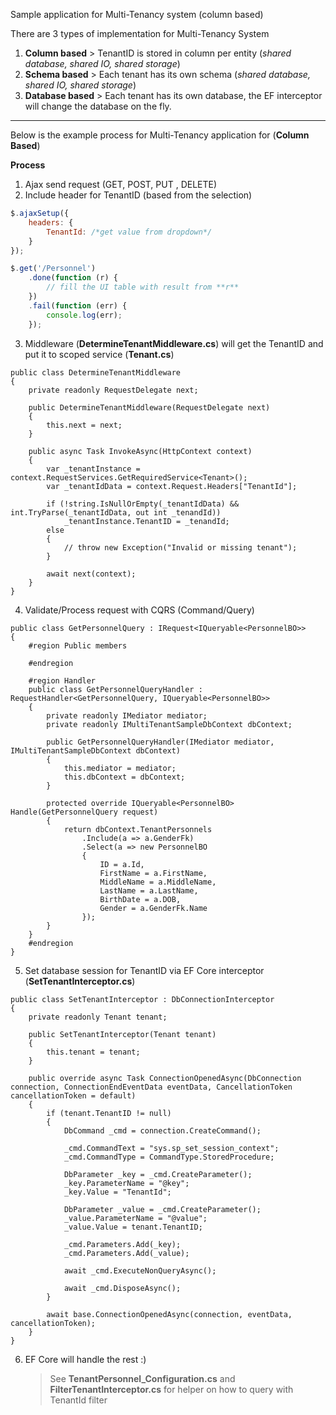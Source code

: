 Sample application for Multi-Tenancy system (column based)

There are 3 types of implementation for Multi-Tenancy System
1. **Column based** > TenantID is stored in column per entity (*shared database, shared IO, shared storage*)
2. **Schema based** > Each tenant has its own schema (*shared database, shared IO, shared storage*)
3. **Database based** > Each tenant has its own database, the EF interceptor will change the database on the fly.
___

Below is the example process for Multi-Tenancy application for (**Column Based**)

**Process**

1. Ajax send request (GET, POST, PUT , DELETE) 
2. Include header for TenantID (based from the selection)
``` Javascript
$.ajaxSetup({
    headers: {
        TenantId: /*get value from dropdown*/
    }
});

$.get('/Personnel')
    .done(function (r) {
        // fill the UI table with result from **r**
    })
    .fail(function (err) {
        console.log(err);
    });
```

3. Middleware (**DetermineTenantMiddleware.cs**) will get the TenantID and put it to scoped service (**Tenant.cs**)
``` CSharp
public class DetermineTenantMiddleware
{
    private readonly RequestDelegate next;

    public DetermineTenantMiddleware(RequestDelegate next)
    {
        this.next = next;
    }

    public async Task InvokeAsync(HttpContext context)
    {
        var _tenantInstance = context.RequestServices.GetRequiredService<Tenant>();
        var _tenantIdData = context.Request.Headers["TenantId"];

        if (!string.IsNullOrEmpty(_tenantIdData) && int.TryParse(_tenantIdData, out int _tenandId))
            _tenantInstance.TenantID = _tenandId;
        else
        {
            // throw new Exception("Invalid or missing tenant");
        }

        await next(context);
    }
}
```
4. Validate/Process request with CQRS (Command/Query)
``` CSharp
public class GetPersonnelQuery : IRequest<IQueryable<PersonnelBO>>
{
    #region Public members

    #endregion

    #region Handler
    public class GetPersonnelQueryHandler : RequestHandler<GetPersonnelQuery, IQueryable<PersonnelBO>>
    {
        private readonly IMediator mediator;
        private readonly IMultiTenantSampleDbContext dbContext;

        public GetPersonnelQueryHandler(IMediator mediator, IMultiTenantSampleDbContext dbContext)
        {
            this.mediator = mediator;
            this.dbContext = dbContext;
        }

        protected override IQueryable<PersonnelBO> Handle(GetPersonnelQuery request)
        {
            return dbContext.TenantPersonnels
                .Include(a => a.GenderFk)
                .Select(a => new PersonnelBO
                {
                    ID = a.Id,
                    FirstName = a.FirstName,
                    MiddleName = a.MiddleName,
                    LastName = a.LastName,
                    BirthDate = a.DOB,
                    Gender = a.GenderFk.Name
                });
        }
    }
    #endregion
}
```
5. Set database session for TenantID via EF Core interceptor (**SetTenantInterceptor.cs**)
``` CSharp
public class SetTenantInterceptor : DbConnectionInterceptor
{
    private readonly Tenant tenant;

    public SetTenantInterceptor(Tenant tenant)
    {
        this.tenant = tenant;
    }

    public override async Task ConnectionOpenedAsync(DbConnection connection, ConnectionEndEventData eventData, CancellationToken cancellationToken = default)
    {
        if (tenant.TenantID != null)
        {
            DbCommand _cmd = connection.CreateCommand();

            _cmd.CommandText = "sys.sp_set_session_context";
            _cmd.CommandType = CommandType.StoredProcedure;

            DbParameter _key = _cmd.CreateParameter();
            _key.ParameterName = "@key";
            _key.Value = "TenantId";

            DbParameter _value = _cmd.CreateParameter();
            _value.ParameterName = "@value";
            _value.Value = tenant.TenantID;

            _cmd.Parameters.Add(_key);
            _cmd.Parameters.Add(_value);

            await _cmd.ExecuteNonQueryAsync();

            await _cmd.DisposeAsync();
        }

        await base.ConnectionOpenedAsync(connection, eventData, cancellationToken);
    }
}
```
6. EF Core will handle the rest :)
   > See **TenantPersonnel_Configuration.cs** and **FilterTenantInterceptor.cs** for helper on how to query with TenantId filter
